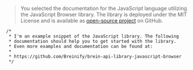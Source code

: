 <!--
  This is a workaround to have language specific annotations, see:
  https://github.com/lord/slate/issues/72
  -->
<blockquote class="lang-specific javascript--browser">
<p>You selected the documentation for the JavaScript language utilizing the JavaScript Browser library. 
The library is deployed under the MIT License and is available as <a href="https://github.com/Breinify/brein-api-library-javascript-browser">open-source project</a> 
on GitHub.</p>
</blockquote>

>
```javascript--browser
/*
 * I'm an example snippet of the JavaScript library. The following
 * documentation should help you to get started with the library.
 * Even more examples and documentation can be found at:
 *
 * https://github.com/Breinify/brein-api-library-javascript-browser
 */
```